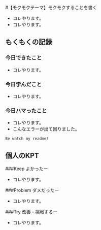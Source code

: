 #【モクモクテーマ】モクモクすることを書く
* コレやります。
* コレやります。

## もくもくの記録
### 今日できたこと
* コレやります。

### 今日学んだこと
* コレやります。

### 今日ハマったこと
* コレやります。
* こんなエラーが出て困りました。

```
Be watch my readme!
```

## 個人のKPT
###Keep よかったー
* コレやります。

###Problem ダメだったー
* コレやります。

###Try 改善・挑戦するー
* コレやります。


